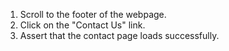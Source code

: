1. Scroll to the footer of the webpage.
2. Click on the "Contact Us" link.
3. Assert that the contact page loads successfully.